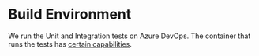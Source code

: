# Build Environment

We run the Unit and Integration tests on Azure DevOps. The container that runs the tests has [certain capabilities](https://github.com/actions/virtual-environments/blob/master/images/linux/Ubuntu1604-README.md).